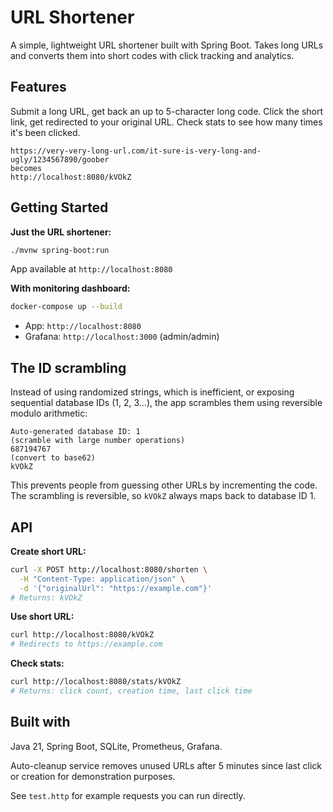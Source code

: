 # URL Shortener

A simple, lightweight URL shortener built with Spring Boot. Takes long URLs and converts them into short codes with click tracking and analytics.

## Features

Submit a long URL, get back an up to 5-character long code. Click the short link, get redirected to your original URL. Check stats to see how many times it's been clicked.
```
https://very-very-long-url.com/it-sure-is-very-long-and-ugly/1234567890/goober 
becomes 
http://localhost:8080/kVOkZ
```

## Getting Started

**Just the URL shortener:**
```bash
./mvnw spring-boot:run
```
App available at `http://localhost:8080`

**With monitoring dashboard:**
```bash
docker-compose up --build
```
- App: `http://localhost:8080`  
- Grafana: `http://localhost:3000` (admin/admin)

## The ID scrambling

Instead of using randomized strings, which is inefficient, or exposing sequential database IDs (1, 2, 3...), the app scrambles them using reversible modulo arithmetic:

```
Auto-generated database ID: 1 
(scramble with large number operations)
687194767
(convert to base62)
kVOkZ
```

This prevents people from guessing other URLs by incrementing the code. The scrambling is reversible, so `kVOkZ` always maps back to database ID 1.

## API

**Create short URL:**
```bash
curl -X POST http://localhost:8080/shorten \
  -H "Content-Type: application/json" \
  -d '{"originalUrl": "https://example.com"}'
# Returns: kVOkZ
```

**Use short URL:**
```bash
curl http://localhost:8080/kVOkZ
# Redirects to https://example.com
```

**Check stats:**
```bash
curl http://localhost:8080/stats/kVOkZ
# Returns: click count, creation time, last click time
```

## Built with

Java 21, Spring Boot, SQLite, Prometheus, Grafana.

Auto-cleanup service removes unused URLs after 5 minutes since last click or creation for demonstration purposes.

See `test.http` for example requests you can run directly.
